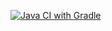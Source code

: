 [![Java CI with Gradle](https://github.com/OlgaBrazh/BDD/actions/workflows/gradle.yml/badge.svg)](https://github.com/OlgaBrazh/BDD/actions/workflows/gradle.yml)

